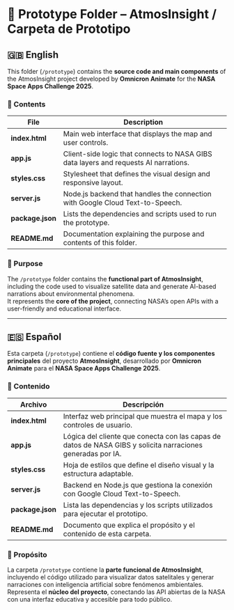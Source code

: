 # 📁 Prototype Folder – AtmosInsight / Carpeta de Prototipo

## 🇬🇧 English

This folder (`/prototype`) contains the **source code and main components** of the AtmosInsight project developed by **Omnicron Animate** for the **NASA Space Apps Challenge 2025**.

### 📄 Contents

| File | Description |
|------|--------------|
| **index.html** | Main web interface that displays the map and user controls. |
| **app.js** | Client-side logic that connects to NASA GIBS data layers and requests AI narrations. |
| **styles.css** | Stylesheet that defines the visual design and responsive layout. |
| **server.js** | Node.js backend that handles the connection with Google Cloud Text-to-Speech. |
| **package.json** | Lists the dependencies and scripts used to run the prototype. |
| **README.md** | Documentation explaining the purpose and contents of this folder. |

### 🧩 Purpose

The `/prototype` folder contains the **functional part of AtmosInsight**, including the code used to visualize satellite data and generate AI-based narrations about environmental phenomena.  
It represents the **core of the project**, connecting NASA’s open APIs with a user-friendly and educational interface.

---

## 🇪🇸 Español

Esta carpeta (`/prototype`) contiene el **código fuente y los componentes principales** del proyecto **AtmosInsight**, desarrollado por **Omnicron Animate** para el **NASA Space Apps Challenge 2025**.

### 📄 Contenido

| Archivo | Descripción |
|----------|-------------|
| **index.html** | Interfaz web principal que muestra el mapa y los controles de usuario. |
| **app.js** | Lógica del cliente que conecta con las capas de datos de NASA GIBS y solicita narraciones generadas por IA. |
| **styles.css** | Hoja de estilos que define el diseño visual y la estructura adaptable. |
| **server.js** | Backend en Node.js que gestiona la conexión con Google Cloud Text-to-Speech. |
| **package.json** | Lista las dependencias y los scripts utilizados para ejecutar el prototipo. |
| **README.md** | Documento que explica el propósito y el contenido de esta carpeta. |

### 🧩 Propósito

La carpeta `/prototype` contiene la **parte funcional de AtmosInsight**, incluyendo el código utilizado para visualizar datos satelitales y generar narraciones con inteligencia artificial sobre fenómenos ambientales.  
Representa el **núcleo del proyecto**, conectando las API abiertas de la NASA con una interfaz educativa y accesible para todo público.
